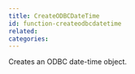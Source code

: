 ```yaml
---
title: CreateODBCDateTime
id: function-createodbcdatetime
related:
categories:
---
```


Creates an ODBC date-time object.